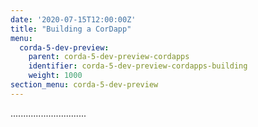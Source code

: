 ```yaml
---
date: '2020-07-15T12:00:00Z'
title: "Building a CorDapp"
menu:
  corda-5-dev-preview:
    parent: corda-5-dev-preview-cordapps
    identifier: corda-5-dev-preview-cordapps-building
    weight: 1000
section_menu: corda-5-dev-preview
---
```


..............................
